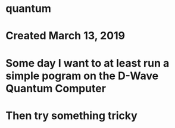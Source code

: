 # quantum
# Created March 13, 2019
# Some day I want to at least run a simple pogram on the D-Wave Quantum Computer
# Then try something tricky

